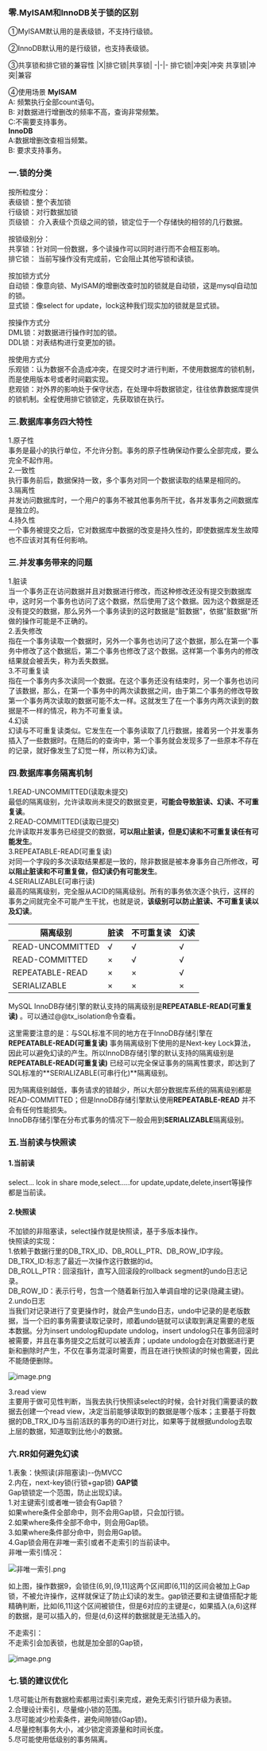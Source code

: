 ### 零.MyISAM和InnoDB关于锁的区别
①MyISAM默认用的是表级锁，不支持行级锁。

②InnoDB默认用的是行级锁，也支持表级锁。

③共享锁和排它锁的兼容性
|X|排它锁|共享锁|
-|-|-
排它锁|冲突|冲突
共享锁|冲突|兼容

④使用场景
**MyISAM**          
A: 频繁执行全部count语句。     
B: 对数据进行增删改的频率不高，查询非常频繁。     
C:不需要支持事务。     
**InnoDB**        
A:数据增删改查相当频繁。      
B: 要求支持事务。     

### 一.锁的分类  

按所粒度分：    
表级锁：整个表加锁     
行级锁：对行数据加锁      
页级锁： 介入表级个页级之间的锁，锁定位于一个存储快的相邻的几行数据。

按锁级别分：          
共享锁：针对同一份数据，多个读操作可以同时进行而不会相互影响。      
排它锁： 当前写操作没有完成前，它会阻止其他写锁和读锁。

按加锁方式分  
自动锁：像意向锁、MyISAM的增删改查时加的锁就是自动锁，这是mysql自动加的锁。     
显式锁：像select for update，lock这种我们现实加的锁就是显式锁。   

按操作方式分               
DML锁：对数据进行操作时加的锁。        
DDL锁：对表结构进行变更加的锁。

按使用方式分          
乐观锁：认为数据不会造成冲突，在提交时才进行判断，不使用数据库的锁机制，而是使用版本号或者时间戳实现。  
悲观锁：对外界的影响处于保守状态，在处理中将数据锁定，往往依靠数据库提供的锁机制。全程使用排它锁锁定，先获取锁在执行。
### 三.数据库事务四大特性
1.原子性    
事务是最小的执行单位，不允许分割。事务的原子性确保动作要么全部完成，要么完全不起作用。      
2.一致性       
执行事务前后，数据保持一致，多个事务对同一个数据读取的结果是相同的。     
3.隔离性      
并发访问数据库时，一个用户的事务不被其他事务所干扰，各并发事务之间数据库是独立的。     
4.持久性      
一个事务被提交之后，它对数据库中数据的改变是持久性的，即使数据库发生故障也不应该对其有任何影响。

### 三.并发事务带来的问题
1.脏读       
当一个事务正在访问数据并且对数据进行修改，而这种修改还没有提交到数据库中，这时另一个事务也访问了这个数据，然后使用了这个数据。因为这个数据是还没有提交的数据，那么另外一个事务读到的这时数据是"脏数据"，依据"脏数据"所做的操作可能是不正确的。      
2.丢失修改       
指在一个事务读取一个数据时，另外一个事务也访问了这个数据，那么在第一个事务中修改了这个数据后，第二个事务也修改了这个数据。这样第一个事务内的修改结果就会被丢失，称为丢失数据。      
3.不可重复读      
指在一个事务内多次读同一个数据。在这个事务还没有结束时，另一个事务也访问了该数据，那么，在第一个事务中的两次读数据之间，由于第二个事务的修改导致第一个事务两次读取的数据可能不太一样。这就发生了在一个事务内两次读到的数据是不一样的情况，称为不可重复读。      
4.幻读       
幻读与不可重复读类似。它发生在一个事务读取了几行数据，接着另一个并发事务插入了一些数据时。在随后的的查询中，第一个事务就会发现多了一些原本不存在的记录，就好像发生了幻觉一样，所以称为幻读。

### 四.数据库事务隔离机制
1.READ-UNCOMMITTED(读取未提交)         
最低的隔离级别，允许读取尚未提交的数据变更，**可能会导致脏读、幻读、不可重复读**。      
2.READ-COMMITTED(读取已提交)        
允许读取并发事务已经提交的数据，**可以阻止脏读，但是幻读和不可重复读任有可能发生**。     
3.REPEATABLE-READ(可重复读)        
对同一个字段的多次读取结果都是一致的，除非数据是被本身事务自己所修改，**可以阻止脏读和不可重复做，但幻读仍有可能发生**。       
4.SERIALIZABLE(可串行读)           
最高的隔离级别，完全服从ACID的隔离级别。所有的事务依次逐个执行，这样的事务之间就完全不可能产生干扰，也就是说，**该级别可以防止脏读、不可重复读以及幻读**。     

| 隔离级别         | 脏读 | 不可重复读 | 幻读 |
| ---------------- | ---- | ---------- | ---- |
| READ-UNCOMMITTED | √    | √          | √    |
| READ-COMMITTED   | ×    | √          | √    |
| REPEATABLE-READ  | ×    | ×          | √    |
| SERIALIZABLE     | ×    | ×          | ×    |

MySQL InnoDB存储引擎的默认支持的隔离级别是**REPEATABLE-READ(可重复读)** 。可以通过@@tx_isolation命令查看。       

这里需要注意的是：与SQL标准不同的地方在于InnoDB存储引擎在**REPEATABLE-READ(可重复读)** 事务隔离级别下使用的是Next-key Lock算法，因此可以避免幻读的产生。所以InnoDB存储引擎的默认支持的隔离级别是**REPEATABLE-READ(可重复读)** 已经可以完全保证事务的隔离性要求，即达到了SQL标准的**SERIALIZABLE(可串行化)**隔离级别。      

因为隔离级别越低，事务请求的锁越少，所以大部分数据库系统的隔离级别都是READ-COMMITTED；但是InnoDB存储引擎默认使用**REPEATABLE-READ** 并不会有任何性能损失。     
InnoDB存储引擎在分布式事务的情况下一般会用到**SERIALIZABLE**隔离级别。

### 五.当前读与快照读
#### 1.当前读
select... lcok in share mode,select.....for update,update,delete,insert等操作都是当前读。

#### 2.快照读   
不加锁的非阻塞读，select操作就是快照读，基于多版本操作。   
快照读的实现：     
1.依赖于数据行里的DB_TRX_ID、DB_ROLL_PTR、DB_ROW_ID字段。     
DB_TRX_ID:标志了最近一次操作这行数据的id。     
DB_ROLL_PTR：回滚指针，直写入回滚段的rollback segment的undo日志记录。    
DB_ROW_ID：表示行号，包含一个随着新行加入单调自增的记录(隐藏主键)。   
2.undo日志      
当我们对记录进行了变更操作时，就会产生undo日志，undo中记录的是老版数据，当一个旧的事务需要读取记录时，顺着undo链就可以读取到满足需要的老版本数据。分为insert undolog和update undolog，insert undolog只在事务回滚时被需要，并且在事务提交之后就可以被丢弃；update undolog会在对数据进行更新和删除时产生，不仅在事务混滚时需要，而且在进行快照读的时候也需要，因此不能随便删除。  

![image.png](/image/mysql/7-1.png)

3.read view      
主要用于做可见性判断，当我去执行快照读select的时候，会针对我们需要读的数据去创建一个read view，决定当前能够读取到的数据是哪个版本；主要基于将数据的DB_TRX_ID与当前活跃的事务的ID进行对比，如果等于就根据undolog去取上层的数据，知道取到比他小的数据。

### 六.RR如何避免幻读
1.表象：快照读(非阻塞读)--伪MVCC   
2.内在，next-key锁(行锁+gap锁)
**GAP锁**         
Gap锁锁定一个范围，防止出现幻读。     
1.对主键索引或者唯一锁会有Gap锁？     
如果where条件全部命中，则不会用Gap锁，只会加行锁。     
2.如果where条件全部不命中，则会用Gap锁。  
3.如果where条件部分命中，则会用Gap锁。   
4.Gap锁会用在非唯一索引或者不走索引的当前读中。   
非唯一索引情况：     

![非唯一索引.png](/image/mysql/7-2.png)

如上图，操作数据9，会锁住(6,9],(9,11]这两个区间即(6,11]的区间会被加上Gap锁，不被允许操作，这样就保证了防止幻读的发生。gap锁还要和主键值搭配才能精确判断，比如(6,11]这个区间被锁住，但是6对应的主键是c，如果插入(a,6)这样的数据，是可以插入的，但是(d,6)这样的数据就是无法插入的。    

不走索引：     
不走索引会加表锁，也就是加全部的Gap锁，

![image.png](/image/mysql/7-3.png)

### 七.锁的建议优化     
1.尽可能让所有数据检索都用过索引来完成，避免无索引行锁升级为表锁。      
2.合理设计索引，尽量缩小锁的范围。       
3.尽可能减少检索条件，避免间隙锁(Gap锁)。       
4.尽量控制事务大小，减少锁定资源量和时间长度。     
5.尽可能使用低级别的事务隔离。      